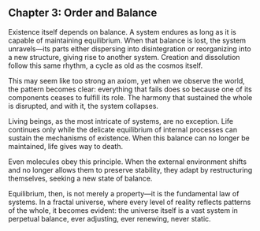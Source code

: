 ## Chapter 3: Order and Balance
Existence itself depends on balance. A system endures as long as it is capable of maintaining equilibrium. When that balance is lost, the system unravels—its parts either dispersing into disintegration or reorganizing into a new structure, giving rise to another system. Creation and dissolution follow this same rhythm, a cycle as old as the cosmos itself.

This may seem like too strong an axiom, yet when we observe the world, the pattern becomes clear: everything that fails does so because one of its components ceases to fulfill its role. The harmony that sustained the whole is disrupted, and with it, the system collapses.

Living beings, as the most intricate of systems, are no exception. Life continues only while the delicate equilibrium of internal processes can sustain the mechanisms of existence. When this balance can no longer be maintained, life gives way to death.

Even molecules obey this principle. When the external environment shifts and no longer allows them to preserve stability, they adapt by restructuring themselves, seeking a new state of balance.

Equilibrium, then, is not merely a property—it is the fundamental law of systems. In a fractal universe, where every level of reality reflects patterns of the whole, it becomes evident: the universe itself is a vast system in perpetual balance, ever adjusting, ever renewing, never static.